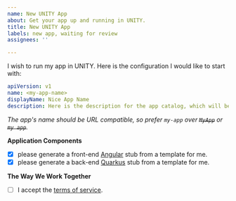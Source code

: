 ```yaml
---
name: New UNITY App
about: Get your app up and running in UNITY.
title: New UNITY App
labels: new app, waiting for review
assignees: ''

---
```


I wish to run my app in UNITY. Here is the configuration I would like to start with:

```yaml
apiVersion: v1
name: <my-app-name>
displayName: Nice App Name
description: Here is the description for the app catalog, which will be displayed there. If you don't provide one, the one from Connect IT will be taken.
```

*The app's name should be URL compatible, so prefer `my-app` over ~~`MyApp`~~ or ~~`my app`~~.*

**Application Components**

 * [x] please generate a front-end [Angular](https://angular.io) stub from a template for me.
 * [x] please generate a back-end [Quarkus](https://quarkus.io) stub from a template for me.

**The Way We Work Together**

 * [ ] I accept the [terms of service](https://pages.atc-github.azure.cloud.bmw/UNITY/unity/Terms-of-Service.html).

